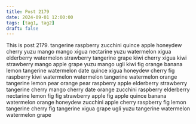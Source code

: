 ```yaml
---
title: Post 2179
date: 2024-09-01 12:00:00
tags: [tag1, tag2]
draft: false
---
```

This is post 2179.
tangerine
raspberry
zucchini
quince
apple
honeydew
cherry
yuzu
mango
mango
xigua
nectarine
yuzu
watermelon
xigua
elderberry
watermelon
strawberry
tangerine
grape
kiwi
cherry
xigua
kiwi
strawberry
mango
apple
grape
yuzu
mango
ugli
kiwi
fig
orange
banana
lemon
tangerine
watermelon
date
quince
xigua
honeydew
cherry
fig
raspberry
kiwi
watermelon
watermelon
tangerine
watermelon
orange
tangerine
lemon
pear
orange
pear
raspberry
apple
elderberry
strawberry
tangerine
cherry
mango
cherry
date
orange
zucchini
raspberry
elderberry
nectarine
lemon
fig
fig
strawberry
apple
fig
apple
quince
banana
watermelon
orange
honeydew
zucchini
apple
cherry
raspberry
fig
lemon
tangerine
cherry
fig
tangerine
xigua
grape
ugli
yuzu
tangerine
watermelon
watermelon
grape
